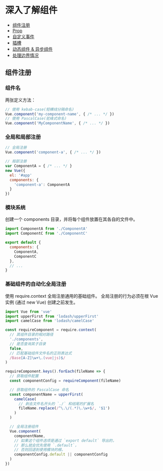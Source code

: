 # 深入了解组件

* [组件注册](#组件注册)
* [Prop](#prop)
* [自定义事件](#自定义事件)
* [插槽](#插槽)
* [动态组件 & 异步组件](#动态组件-&-异步组件)
* [处理边界情况](#处理边界情况)

## 组件注册

### 组件名

两张定义方法：
```js
// 使用 kebab-case(短横线分隔命名) 
Vue.component('my-component-name', { /* ... */ })
// 使用 PascalCase(驼峰式命名) 
Vue.component('MyComponentName', { /* ... */ })
```

### 全局和局部注册
```js
// 全局注册
Vue.component('component-a', { /* ... */ })

// 局部注册
var ComponentA = { /* ... */ }
new Vue({
  el: '#app'
  components: {
    'component-a': ComponentA
  }
})
```

### 模块系统

创建一个 components 目录，并将每个组件放置在其各自的文件中。
```js
import ComponentA from './ComponentA'
import ComponentC from './ComponentC'

export default {
  components: {
    ComponentA,
    ComponentC
  },
  // ...
}
```

### 基础组件的自动化全局注册

使用 require.context 全局注册通用的基础组件。
全局注册的行为必须在根 Vue 实例 (通过 new Vue) 创建之前发生。
```js
import Vue from 'vue'
import upperFirst from 'lodash/upperFirst'
import camelCase from 'lodash/camelCase'

const requireComponent = require.context(
  // 其组件目录的相对路径
  './components',
  // 是否查询其子目录
  false,
  // 匹配基础组件文件名的正则表达式
  /Base[A-Z]\w+\.(vue|js)$/
)

requireComponent.keys().forEach(fileName => {
  // 获取组件配置
  const componentConfig = requireComponent(fileName)

  // 获取组件的 PascalCase 命名
  const componentName = upperFirst(
    camelCase(
      // 剥去文件名开头的 `./` 和结尾的扩展名
      fileName.replace(/^\.\/(.*)\.\w+$/, '$1')
    )
  )

  // 全局注册组件
  Vue.component(
    componentName,
    // 如果这个组件选项是通过 `export default` 导出的，
    // 那么就会优先使用 `.default`，
    // 否则回退到使用模块的根。
    componentConfig.default || componentConfig
  )
})
```

